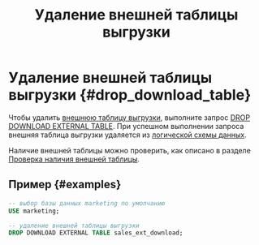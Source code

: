 ﻿---
layout: default
title: Удаление внешней таблицы выгрузки
nav_order: 13
parent: Управление схемой данных
grand_parent: Работа с системой
has_children: false
---

# Удаление внешней таблицы выгрузки {#drop_download_table}

Чтобы удалить [внешнюю таблицу выгрузки](../../../overview/main_concepts/external_table/external_table.md), 
выполните запрос [DROP DOWNLOAD EXTERNAL TABLE](../../../reference/sql_plus_requests/DROP_DOWNLOAD_EXTERNAL_TABLE/DROP_DOWNLOAD_EXTERNAL_TABLE.md). 
При успешном выполнении запроса внешняя таблица выгрузки удаляется из 
[логической схемы данных](../../../overview/main_concepts/logical_schema/logical_schema.md).

Наличие внешней таблицы можно проверить, как описано в разделе [Проверка наличия внешней таблицы](../entity_presence_check/entity_presence_check.md#ext_table_check).

## Пример {#examples}

```sql
-- выбор базы данных marketing по умолчанию
USE marketing;

-- удаление внешней таблицы выгрузки
DROP DOWNLOAD EXTERNAL TABLE sales_ext_download;
```